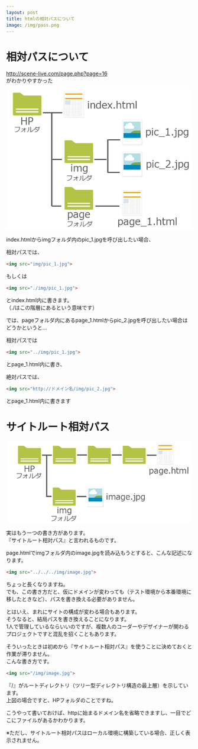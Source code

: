 ```yaml
---
layout: post
title: htmlの相対パスについて
image: /img/pass.png
---
```


# 相対パスについて

http://scene-live.com/page.php?page=16   
がわかりやすかった   


![相対パス](/img/directory.png)

index.htmlからimgフォルダ内のpic_1.jpgを呼び出したい場合、   

相対パスでは、   
```html
<img src="img/pic_1.jpg">
```
もしくは   
```html
<img src="./img/pic_1.jpg">
```
とindex.html内に書きます。   
（./はこの階層にあるという意味です）   

では、pageフォルダ内にあるpage_1.htmlからpic_2.jpgを呼び出したい場合はどうかというと…   

相対パスでは   
```html
<img src="../img/pic_1.jpg">
```
とpage_1.html内に書き、   

絶対パスでは、   
```html
<img src="http://ドメイン名/img/pic_2.jpg">
```
とpage_1.html内に書きます   


# サイトルート相対パス

![相対パスその2](/img/directory-02.png)

実はもう一つの書き方があります。   
『サイトルート相対パス』と言われるものです。   

page.htmlでimgフォルダ内のimage.jpgを読み込もうとすると、こんな記述になります。   
```html
<img src="../../../img/image.jpg">
```
ちょっと長くなりますね。   
でも、この書き方だと、仮にドメインが変わっても（テスト環境から本番環境に移したときなど）、パスを書き換える必要がありません。   

とはいえ、まれにサイトの構成が変わる場合もあります。   
そうなると、結局パスを書き換えることになります。   
1人で管理しているならいいのですが、複数人のコーダーやデザイナーが関わるプロジェクトですと混乱を招くこともあります。   

そういったときは初めから『サイトルート相対パス』を使うことに決めておくと作業が滞りません。   
こんな書き方です。
```html
<img src="/img/image.jpg">
```
『/』がルートディレクトリ（ツリー型ディレクトリ構造の最上層）を示しています。   
上図の場合ですと、HPフォルダのことですね。   

こうやって書いておけば、httpに始まるドメイン名を省略できますし、一目でどこにファイルがあるかわかります。   

※ただし、サイトルート相対パスはローカル環境に構築している場合、正しく表示されません。   
